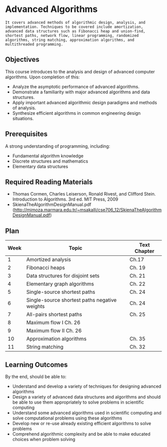 # Advanced Algorithms

    It covers advanced methods of algorithmic design, analysis, and implementation. Techniques to be covered include amortization, advanced data structures such as Fibonacci heap and union-find, shortest paths, network flow, linear programming, randomized algorithms, string matching, approximation algorithms, and multithreaded programming. 

## Objectives
This course introduces to the analysis and design of advanced computer algorithms. Upon completion of this:
- Analyze the asymptotic performance of advanced algorithms.
- Demonstrate a familiarity with major advanced algorithms and data structures.
- Apply important advanced algorithmic design paradigms and methods of analysis.
- Synthesize efficient algorithms in common engineering design situations.


## Prerequisites 
A strong understanding of programming, including:
- Fundamental algorithm knowledge
- Discrete structures and mathematics 
- Elementary data structures

## Required Reading Materials
- Thomas Cormen, Charles Leiserson, Ronald Rivest, and Clifford Stein. Introduction to Algorithms. 3rd ed. MIT Press, 2009 <br />
- SkienaTheAlgorithmDesignManual.pdf (http://mimoza.marmara.edu.tr/~msakalli/cse706_12/SkienaTheAlgorithmDesignManual.pdf) <br />

## Plan
|Week| Topic | Text Chapter|
|------|-------|--------|
|1|Amortized analysis	 |Ch.17|
|2|Fibonacci heaps	 |Ch. 19|
|3|Data structures for disjoint sets 	 |Ch. 21|
|4|Elementary graph algorithms 	 |Ch. 22|
|5|Single-source shortest paths	 |Ch. 24|
|6|Single-source shortest paths negative weights	| Ch. 24|
|7|All-pairs shortest paths	 |Ch. 25|
|8|Maximum flow I	 Ch. 26|
|9|Maximum flow II	 Ch. 26|
|10|Approximation algorithms	|Ch. 35|
|11|String matching	|Ch. 32|

## Learning Outcomes

By the end, should be able to:
- Understand and develop a variety of techniques for designing advanced algorithms 
- Design a variety of advanced data structures and algorithms and should be able to use them appropriately to solve problems in scientific computing
- Understand some advanced algorithms used in scientific computing and solve computational problems using these algorithms
- Develop new or re-use already existing efficient algorithms to solve problems
- Comprehend algorithmic complexity and be able to make educated choices when problem solving




